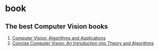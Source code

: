 # book
## The best Computer Vision books
1. [Computer Vision: Algorithms and Applications](https://szeliski.org/Book/drafts/SzeliskiBook_20100903_draft.pdf)
2. [Concise Computer Vision: An Introduction into Theory and Algorithms](https://doc.lagout.org/science/0_Computer%20Science/2_Algorithms/Concise%20Computer%20Vision_%20An%20Introduction%20into%20Theory%20and%20Algorithms%20%5BKlette%202014-01-20%5D.pdf)
